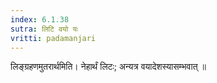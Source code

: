 ```yaml
---
index: 6.1.38
sutra: लिटि वयो यः
vritti: padamanjari
---
```


 लिङ्ग्रहणमुतरार्थमिति। नेहार्थं लिटः; अन्यत्र वयादेशस्यासम्भवात् ॥